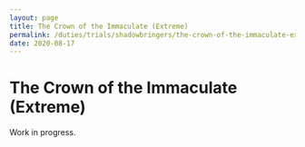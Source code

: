 ```yaml
---
layout: page
title: The Crown of the Immaculate (Extreme)
permalink: /duties/trials/shadowbringers/the-crown-of-the-immaculate-extreme
date: 2020-08-17
---
```


# The Crown of the Immaculate (Extreme)

Work in progress.
